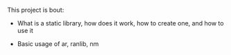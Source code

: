 This project is bout:

- What is a static library, how does it work, how to create one, and how to use it

- Basic usage of ar, ranlib, nm
